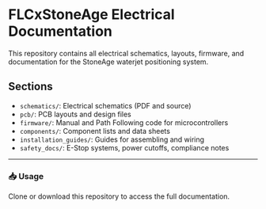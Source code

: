 # FLCxStoneAge Electrical Documentation

This repository contains all electrical schematics, layouts, firmware, and documentation for the StoneAge waterjet positioning system.

## Sections
- `schematics/`: Electrical schematics (PDF and source)
- `pcb/`: PCB layouts and design files
- `firmware/`: Manual and Path Following code for microcontrollers
- `components/`: Component lists and data sheets
- `installation_guides/`: Guides for assembling and wiring
- `safety_docs/`: E-Stop systems, power cutoffs, compliance notes

---

### 📥 Usage
Clone or download this repository to access the full documentation.



